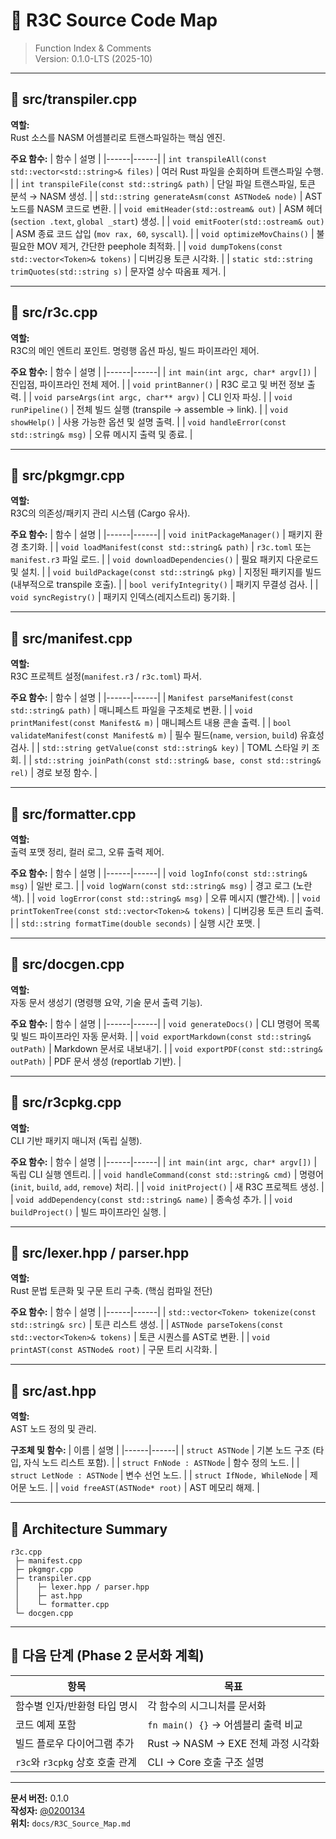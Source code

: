 # 🧩 R3C Source Code Map  
> Function Index & Comments  
> Version: 0.1.0-LTS (2025-10)

---

## 📁 src/transpiler.cpp
**역할:**  
Rust 소스를 NASM 어셈블리로 트랜스파일하는 핵심 엔진.

**주요 함수:**
| 함수 | 설명 |
|------|------|
| `int transpileAll(const std::vector<std::string>& files)` | 여러 Rust 파일을 순회하며 트랜스파일 수행. |
| `int transpileFile(const std::string& path)` | 단일 파일 트랜스파일, 토큰 분석 → NASM 생성. |
| `std::string generateAsm(const ASTNode& node)` | AST 노드를 NASM 코드로 변환. |
| `void emitHeader(std::ostream& out)` | ASM 헤더 (`section .text`, `global _start`) 생성. |
| `void emitFooter(std::ostream& out)` | ASM 종료 코드 삽입 (`mov rax, 60`, `syscall`). |
| `void optimizeMovChains()` | 불필요한 MOV 제거, 간단한 peephole 최적화. |
| `void dumpTokens(const std::vector<Token>& tokens)` | 디버깅용 토큰 시각화. |
| `static std::string trimQuotes(std::string s)` | 문자열 상수 따옴표 제거. |

---

## 📁 src/r3c.cpp
**역할:**  
R3C의 메인 엔트리 포인트. 명령행 옵션 파싱, 빌드 파이프라인 제어.

**주요 함수:**
| 함수 | 설명 |
|------|------|
| `int main(int argc, char* argv[])` | 진입점, 파이프라인 전체 제어. |
| `void printBanner()` | R3C 로고 및 버전 정보 출력. |
| `void parseArgs(int argc, char** argv)` | CLI 인자 파싱. |
| `void runPipeline()` | 전체 빌드 실행 (transpile → assemble → link). |
| `void showHelp()` | 사용 가능한 옵션 및 설명 출력. |
| `void handleError(const std::string& msg)` | 오류 메시지 출력 및 종료. |

---

## 📁 src/pkgmgr.cpp
**역할:**  
R3C의 의존성/패키지 관리 시스템 (Cargo 유사).

**주요 함수:**
| 함수 | 설명 |
|------|------|
| `void initPackageManager()` | 패키지 환경 초기화. |
| `void loadManifest(const std::string& path)` | `r3c.toml` 또는 `manifest.r3` 파일 로드. |
| `void downloadDependencies()` | 필요 패키지 다운로드 및 설치. |
| `void buildPackage(const std::string& pkg)` | 지정된 패키지를 빌드 (내부적으로 transpile 호출). |
| `bool verifyIntegrity()` | 패키지 무결성 검사. |
| `void syncRegistry()` | 패키지 인덱스(레지스트리) 동기화. |

---

## 📁 src/manifest.cpp
**역할:**  
R3C 프로젝트 설정(`manifest.r3` / `r3c.toml`) 파서.

**주요 함수:**
| 함수 | 설명 |
|------|------|
| `Manifest parseManifest(const std::string& path)` | 매니페스트 파일을 구조체로 변환. |
| `void printManifest(const Manifest& m)` | 매니페스트 내용 콘솔 출력. |
| `bool validateManifest(const Manifest& m)` | 필수 필드(`name`, `version`, `build`) 유효성 검사. |
| `std::string getValue(const std::string& key)` | TOML 스타일 키 조회. |
| `std::string joinPath(const std::string& base, const std::string& rel)` | 경로 보정 함수. |

---

## 📁 src/formatter.cpp
**역할:**  
출력 포맷 정리, 컬러 로그, 오류 출력 제어.

**주요 함수:**
| 함수 | 설명 |
|------|------|
| `void logInfo(const std::string& msg)` | 일반 로그. |
| `void logWarn(const std::string& msg)` | 경고 로그 (노란색). |
| `void logError(const std::string& msg)` | 오류 메시지 (빨간색). |
| `void printTokenTree(const std::vector<Token>& tokens)` | 디버깅용 토큰 트리 출력. |
| `std::string formatTime(double seconds)` | 실행 시간 포맷. |

---

## 📁 src/docgen.cpp
**역할:**  
자동 문서 생성기 (명령행 요약, 기술 문서 출력 기능).

**주요 함수:**
| 함수 | 설명 |
|------|------|
| `void generateDocs()` | CLI 명령어 목록 및 빌드 파이프라인 자동 문서화. |
| `void exportMarkdown(const std::string& outPath)` | Markdown 문서로 내보내기. |
| `void exportPDF(const std::string& outPath)` | PDF 문서 생성 (reportlab 기반). |

---

## 📁 src/r3cpkg.cpp
**역할:**  
CLI 기반 패키지 매니저 (독립 실행).

**주요 함수:**
| 함수 | 설명 |
|------|------|
| `int main(int argc, char* argv[])` | 독립 CLI 실행 엔트리. |
| `void handleCommand(const std::string& cmd)` | 명령어(`init`, `build`, `add`, `remove`) 처리. |
| `void initProject()` | 새 R3C 프로젝트 생성. |
| `void addDependency(const std::string& name)` | 종속성 추가. |
| `void buildProject()` | 빌드 파이프라인 실행. |

---

## 📁 src/lexer.hpp / parser.hpp
**역할:**  
Rust 문법 토큰화 및 구문 트리 구축. (핵심 컴파일 전단)

**주요 함수:**
| 함수 | 설명 |
|------|------|
| `std::vector<Token> tokenize(const std::string& src)` | 토큰 리스트 생성. |
| `ASTNode parseTokens(const std::vector<Token>& tokens)` | 토큰 시퀀스를 AST로 변환. |
| `void printAST(const ASTNode& root)` | 구문 트리 시각화. |

---

## 📁 src/ast.hpp
**역할:**  
AST 노드 정의 및 관리.

**구조체 및 함수:**
| 이름 | 설명 |
|------|------|
| `struct ASTNode` | 기본 노드 구조 (타입, 자식 노드 리스트 포함). |
| `struct FnNode : ASTNode` | 함수 정의 노드. |
| `struct LetNode : ASTNode` | 변수 선언 노드. |
| `struct IfNode, WhileNode` | 제어문 노드. |
| `void freeAST(ASTNode* root)` | AST 메모리 해제. |

---

## 🧱 Architecture Summary

```
r3c.cpp
 ├─ manifest.cpp
 ├─ pkgmgr.cpp
 ├─ transpiler.cpp
 │    ├─ lexer.hpp / parser.hpp
 │    ├─ ast.hpp
 │    └─ formatter.cpp
 └─ docgen.cpp
```

---

## 🧭 다음 단계 (Phase 2 문서화 계획)

| 항목 | 목표 |
|------|------|
| 함수별 인자/반환형 타입 명시 | 각 함수의 시그니처를 문서화 |
| 코드 예제 포함 | `fn main() {}` → 어셈블리 출력 비교 |
| 빌드 플로우 다이어그램 추가 | Rust → NASM → EXE 전체 과정 시각화 |
| `r3c`와 `r3cpkg` 상호 호출 관계 | CLI → Core 호출 구조 설명 |

---

**문서 버전:** 0.1.0  
**작성자:** [@0200134](https://github.com/0200134)  
**위치:** `docs/R3C_Source_Map.md`
